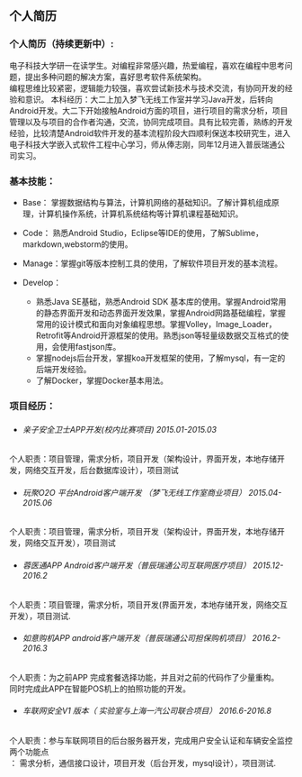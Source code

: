 ## 个人简历

###  个人简历（持续更新中）:
 电子科技大学研一在读学生。对编程非常感兴趣，热爱编程，喜欢在编程中思考问题，提出多种问题的解决方案，喜好思考软件系统架构。  
 编程思维比较紧密，逻辑能力较强，喜欢尝试新技术与技术交流，有协同开发的经验和意识。
 本科经历：大二上加入梦飞无线工作室并学习Java开发，后转向Android开发。大二下开始接触Android方面的项目，进行项目的需求分析，项目管理以及与项目的合作者沟通，交流，协同完成项目。具有比较完善，熟练的开发经验，比较清楚Android软件开发的基本流程阶段大四顺利保送本校研究生，进入电子科技大学嵌入式软件工程中心学习，师从俸志刚，同年12月进入普辰瑞通公司实习。

###  基本技能：
* Base： 掌握数据结构与算法，计算机网络的基础知识。了解计算机组成原理，计算机操作系统，计算机系统结构等计算机课程基础知识。

* Code：  熟悉Android Studio，Eclipse等IDE的使用，了解Sublime，markdown,webstorm的使用。

* Manage：掌握git等版本控制工具的使用，了解软件项目开发的基本流程。

* Develop：
  *  熟悉Java SE基础，熟悉Android SDK 基本库的使用。掌握Android常用的静态界面开发和动态界面开发效果，掌握Android网路基础编程，掌握常用的设计模式和面向对象编程思想。掌握Volley，Image_Loader，Retrofit等Android开源框架的使用。熟悉json等轻量级数据交互格式的使用，会使用fastjson库。
  *  掌握nodejs后台开发，掌握koa开发框架的使用，了解mysql，有一定的后端开发经验。
  *  了解Docker，掌握Docker基本用法。


### 项目经历：
 *  <h6>亲子安全卫士APP开发(校内比赛项目)    2015.01-2015.03</h6>
  个人职责：项目管理，需求分析，项目开发（架构设计，界面开发，本地存储开发，网络交互开发，后台数据库设计），项目测试

 *  <h6>玩聚O2O 平台Android客户端开发 （梦飞无线工作室商业项目）             2015.04-2015.06</h6>
 个人职责：项目管理，需求分析，项目开发（架构设计，界面开发，本地存储开发，网络交互开发），项目测试

 * <h6>蓉医通APP Android客户端开发（普辰瑞通公司互联网医疗项目） 2015.12-2016.2</h6>
 个人职责：项目管理，需求分析，项目开发(界面开发，本地存储开发，网络交互开发），项目测试.


 * <h6>如意购机APP android客户端开发（普辰瑞通公司担保购机项目） 2016.2-2016.3</h6>
 个人职责：为之前APP 完成套餐选择功能，并且对之前的代码作了少量重构。</br>同时完成此APP在智能POS机上的拍照功能的开发。


* <h6> 车联网安全V1 版本（ 实验室与上海一汽公司联合项目）    2016.6-2016.8</h6>
 个人职责：参与车联网项目的后台服务器开发，完成用户安全认证和车辆安全监控两个功能点</br>：
 需求分析，通信接口设计，项目开发（后台开发，mysql设计），项目测试.






